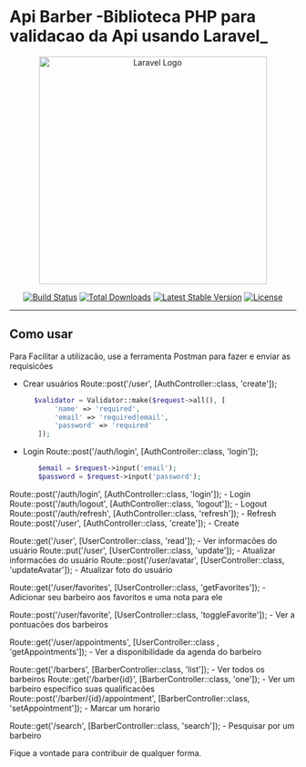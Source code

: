 # Api Barber -Biblioteca PHP para validacao da Api usando **Laravel**_

<p align="center"><a href="https://laravel.com" target="_blank"><img src="https://raw.githubusercontent.com/laravel/art/master/logo-lockup/5%20SVG/2%20CMYK/1%20Full%20Color/laravel-logolockup-cmyk-red.svg" width="400" alt="Laravel Logo"></a></p>

<p align="center">
<a href="https://travis-ci.org/laravel/framework"><img src="https://travis-ci.org/laravel/framework.svg" alt="Build Status"></a>
<a href="https://packagist.org/packages/laravel/framework"><img src="https://img.shields.io/packagist/dt/laravel/framework" alt="Total Downloads"></a>
<a href="https://packagist.org/packages/laravel/framework"><img src="https://img.shields.io/packagist/v/laravel/framework" alt="Latest Stable Version"></a>
<a href="https://packagist.org/packages/laravel/framework"><img src="https://img.shields.io/packagist/l/laravel/framework" alt="License"></a>
</p>

-----------------------------------------------------------------------------------------------------------------------

## Como usar
Para Facilitar a utilizacão, use a ferramenta Postman para fazer e enviar as requisicões

- Crear usuários 
Route::post('/user', [AuthController::class, 'create']);

```php
      $validator = Validator::make($request->all(), [
           'name' => 'required',
           'email' => 'required|email',
           'password' => 'required'
       ]);
```

- Login 
Route::post('/auth/login', [AuthController::class, 'login']);
```php
       $email = $request->input('email');
       $password = $request->input('password');

```

Route::post('/auth/login', [AuthController::class, 'login']); - Login
Route::post('/auth/logout', [AuthController::class, 'logout']); - Logout
Route::post('/auth/refresh', [AuthController::class, 'refresh']); - Refresh
Route::post('/user', [AuthController::class, 'create']); - Create

Route::get('/user', [UserController::class, 'read']); - Ver informacões do usuário
Route::put('/user', [UserController::class, 'update']); - Atualizar informacões do usuário
Route::post('/user/avatar', [UserController::class, 'updateAvatar']); - Atualizar foto do usuário

Route::get('/user/favorites', [UserController::class, 'getFavorites']); - Adicionar seu barbeiro aos favoritos e uma nota para ele

Route::post('/user/favorite', [UserController::class, 'toggleFavorite']); - Ver a pontuacões dos barbeiros 

Route::get('/user/appointments', [UserController::class , 'getAppointments']); - Ver a disponibilidade da agenda do barbeiro

Route::get('/barbers', [BarberController::class, 'list']); - Ver todos os barbeiros
Route::get('/barber{id}', [BarberController::class, 'one']); - Ver um barbeiro específico suas qualificacões
Route::post('/barber/{id}/appointment', [BarberController::class, 'setAppointment']); - Marcar um horario

Route::get('/search', [BarberController::class, 'search']); - Pesquisar por um barbeiro

Fique a vontade para contribuir de qualquer forma.
